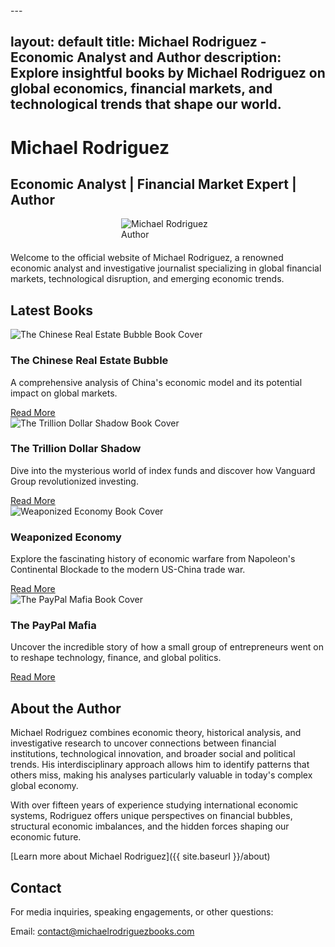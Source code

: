 <!-- Google tag (gtag.js) -->
<script async src="https://www.googletagmanager.com/gtag/js?id=G-62RSZYW4JV"></script>
<script>
  window.dataLayer = window.dataLayer || [];
  function gtag(){dataLayer.push(arguments);}
  gtag('js', new Date());

  gtag('config', 'G-62RSZYW4JV');
</script>---
layout: default
title: Michael Rodriguez - Economic Analyst and Author
description: Explore insightful books by Michael Rodriguez on global economics, financial markets, and technological trends that shape our world.
---

# Michael Rodriguez

## Economic Analyst | Financial Market Expert | Author

<img src="{{ site.baseurl }}/assets/images/author-photo.png" alt="Michael Rodriguez Author" class="author-image" style="max-width: 150px; height: auto; margin: 0 auto 20px; display: block;">

Welcome to the official website of Michael Rodriguez, a renowned economic analyst and investigative journalist specializing in global financial markets, technological disruption, and emerging economic trends.

## Latest Books

<div class="book-grid">
  <div class="book-card">
    <img src="{{ site.baseurl }}/assets/images/THE%20CHINESE%20REAL%20ESTATE%20BUBBLE%20print.png" alt="The Chinese Real Estate Bubble Book Cover" style="max-width: 100%; height: auto;">
    <div class="book-card-content">
      <h3>The Chinese Real Estate Bubble</h3>
      <p>A comprehensive analysis of China's economic model and its potential impact on global markets.</p>
      <a href="{{ site.baseurl }}/books/chinese-real-estate-bubble" class="btn">Read More</a>
    </div>
  </div>
  
  <div class="book-card">
    <img src="{{ site.baseurl }}/assets/images/Trillion%20Dollar%20Shadow.png" alt="The Trillion Dollar Shadow Book Cover" style="max-width: 100%; height: auto;">
    <div class="book-card-content">
      <h3>The Trillion Dollar Shadow</h3>
      <p>Dive into the mysterious world of index funds and discover how Vanguard Group revolutionized investing.</p>
      <a href="{{ site.baseurl }}/books/trillion-dollar-shadow" class="btn">Read More</a>
    </div>
  </div>
  
  <div class="book-card">
    <img src="{{ site.baseurl }}/assets/images/Weaponized%20Economy.png" alt="Weaponized Economy Book Cover" style="max-width: 100%; height: auto;">
    <div class="book-card-content">
      <h3>Weaponized Economy</h3>
      <p>Explore the fascinating history of economic warfare from Napoleon's Continental Blockade to the modern US-China trade war.</p>
      <a href="{{ site.baseurl }}/books/weaponized-economy" class="btn">Read More</a>
    </div>
  </div>
  
  <div class="book-card">
    <img src="{{ site.baseurl }}/assets/images/paypalmafia.png" alt="The PayPal Mafia Book Cover" style="max-width: 100%; height: auto;">
    <div class="book-card-content">
      <h3>The PayPal Mafia</h3>
      <p>Uncover the incredible story of how a small group of entrepreneurs went on to reshape technology, finance, and global politics.</p>
      <a href="{{ site.baseurl }}/books/paypal-mafia" class="btn">Read More</a>
    </div>
  </div>
</div>

## About the Author

Michael Rodriguez combines economic theory, historical analysis, and investigative research to uncover connections between financial institutions, technological innovation, and broader social and political trends. His interdisciplinary approach allows him to identify patterns that others miss, making his analyses particularly valuable in today's complex global economy.

With over fifteen years of experience studying international economic systems, Rodriguez offers unique perspectives on financial bubbles, structural economic imbalances, and the hidden forces shaping our economic future.

[Learn more about Michael Rodriguez]({{ site.baseurl }}/about)

## Contact

For media inquiries, speaking engagements, or other questions:

Email: [contact@michaelrodriguezbooks.com](mailto:contact@michaelrodriguezbooks.com)
